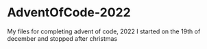 # AdventOfCode-2022
My files for completing advent of code, 2022
I started on the 19th of december and stopped after christmas
